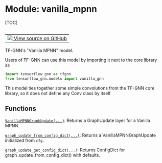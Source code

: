 # Module: vanilla_mpnn

[TOC]

<!-- Insert buttons and diff -->

<table class="tfo-notebook-buttons tfo-api nocontent" align="left">
<td>
  <a target="_blank" href="https://github.com/tensorflow/gnn/tree/master/tensorflow_gnn/models/vanilla_mpnn/__init__.py">
    <img src="https://www.tensorflow.org/images/GitHub-Mark-32px.png" />
    View source on GitHub
  </a>
</td>
</table>

TF-GNN's "Vanilla MPNN" model.

Users of TF-GNN can use this model by importing it next to the core library as

```python
import tensorflow_gnn as tfgnn
from tensorflow_gnn.models import vanilla_gnn
```

This model ties together some simple convolutions from the TF-GNN core library,
so it does not define any Conv class by itself.

## Functions

[`VanillaMPNNGraphUpdate(...)`](./vanilla_mpnn/VanillaMPNNGraphUpdate.md):
Returns a GraphUpdate layer for a Vanilla MPNN.

[`graph_update_from_config_dict(...)`](./vanilla_mpnn/graph_update_from_config_dict.md):
Returns a VanillaMPNNGraphUpdate initialized from `cfg`.

[`graph_update_get_config_dict(...)`](./vanilla_mpnn/graph_update_get_config_dict.md):
Returns ConfigDict for graph_update_from_config_dict() with defaults.
